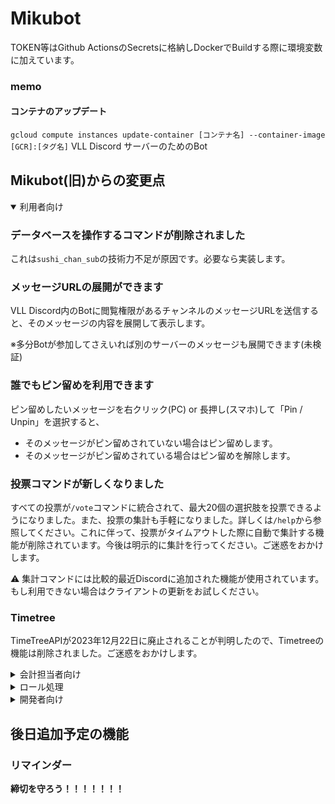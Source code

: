 # Mikubot

TOKEN等はGithub ActionsのSecretsに格納しDockerでBuildする際に環境変数に加えています。

### memo

#### コンテナのアップデート

`gcloud compute instances update-container [コンテナ名] --container-image [GCR]:[タグ名]`
VLL Discord サーバーのためのBot

## Mikubot(旧)からの変更点

<details open>
<summary>利用者向け</summary>

### データベースを操作するコマンドが削除されました

これは`sushi_chan_sub`の技術力不足が原因です。必要なら実装します。

### メッセージURLの展開ができます

VLL Discord内のBotに閲覧権限があるチャンネルのメッセージURLを送信すると、そのメッセージの内容を展開して表示します。

※多分Botが参加してさえいれば別のサーバーのメッセージも展開できます(未検証)

### 誰でもピン留めを利用できます

ピン留めしたいメッセージを右クリック(PC) or 長押し(スマホ)して「Pin / Unpin」を選択すると、

- そのメッセージがピン留めされていない場合はピン留めします。
- そのメッセージがピン留めされている場合はピン留めを解除します。

### 投票コマンドが新しくなりました

すべての投票が`/vote`コマンドに統合されて、最大20個の選択肢を投票できるようになりました。また、投票の集計も手軽になりました。詳しくは`/help`から参照してください。これに伴って、投票がタイムアウトした際に自動で集計する機能が削除されています。今後は明示的に集計を行ってください。ご迷惑をおかけします。

⚠️ 集計コマンドには比較的最近Discordに追加された機能が使用されています。もし利用できない場合はクライアントの更新をお試しください。

### Timetree

TimeTreeAPIが2023年12月22日に廃止されることが判明したので、Timetreeの機能は削除されました。ご迷惑をおかけします。

</details>

<details>
<summary>会計担当者向け</summary>

### **部費未納ロールの処理が一部廃止されました**

詳しくは[こちら](#ロール関係の処理が一部変更されました)をご覧ください。
</details>

<details>
<summary>ロール処理</summary>

### ロール関係の処理が一部変更されました

WIP

</details>

<details>
<summary>開発者向け</summary>

### `poetry`と`pre-commit`を使用するようになりました

pipではなくpoetryを使用するようになりました。また、pre-commitを使用して
デプロイ用`requirements.txt`の自動生成を行うようになりました。

```bash
git clone <this repo>
cd <this repo>
poetry install
poetry run pre-commit install
```

### 依存ライブラリを更新しました

`discord.py v1.7.3`及び`dislash.py`は今後利用できなくなる可能性があるため、`discord.py v2`ベースですべて書き直しました。

### ファイル分割

単一ファイルにすべての処理が書かれていたものを[Cog and Extension](https://discordpy.readthedocs.io/ja/latest/ext/commands/extensions.html)ベースのファイル分割に変更しました。

起動時にファイル探索をし、**app/\*\*/cog.py** というファイル名のExtensionが自動で読み込まれます。

### スニペット

VSCode向けの新規Cog作成スニペットを追加してあります。

### CI

- `pre-commit`を使用して、基本的なコードチェックを行っています。`requirements.txt`の更新を忘れるとCIが失敗します。
  - Pull Request内であれば修正を自動でコミットしてくれます。
- Dockerイメージのビルドまでを事前にテストしています。(起動確認はしていません)
- typoチェッカーも回しています。

### ビルド

現在は`sushi_chan_sub`が開発用に使っている`PaaS`向けのDockerfileになっています。
あとからGCP向けに書き直します。

### 謎のライブラリ(experimental)

`components/ui`以下に実験的な謎のUIライブラリがあります。
ボタンなどを含むコンポーネントを宣言的に書けてReactのような状態更新もできます。

型にも配慮されていて、静的型チェックはもちろんのこと、一部は実行時にAPIリクエストの手前で型チェックをしています。IDEの補完も効きやすいように作っています。

今後少しずつ独自ライブラリとして切り出して最終的にはどこかに公開したいな

```py
class TestView(View):
    def __init__(self) -> None:
        self.count = State(0, self)
        super().__init__()

    def export(self) -> ViewObject:
        async def increment(interaction: discord.Interaction) -> None:
            await interaction.response.defer()
            self.count.set_state(lambda x: x + 1)

        async def decrement(interaction: discord.Interaction) -> None:
            await interaction.response.defer()
            self.count.set_state(lambda x: x - 1)

        async def reset(interaction: discord.Interaction) -> None:
            await interaction.response.defer()
            self.count.set_state(0)

        e = discord.Embed(
            title="Count",
            description=f"Count: {self.count.get_state()}",
        )

        return ViewObject(
            embeds=[e],
            children=[
                Button("+1", style={"color": "green"}, on_click=increment),
                Button("-1", style={"color": "red"}, on_click=decrement),
                Button(
                    "Reset",
                    style={
                        "color": "blurple",
                        "emoji": "🔄",
                        "disabled": self.count.get_state() == 0,
                    },
                    on_click=reset,
                ),
            ],
        )
```

</details>

## 後日追加予定の機能

### リマインダー

**締切を守ろう！！！！！！！**
